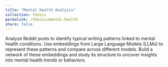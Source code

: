 ```yaml
---
title: "Mental Health Analysis"
collection: thesis
permalink: /thesis/mental-health
share: false
---
```

Analyze Reddit posts to identify typical writing patterns linked to mental health conditions. Use embeddings from Large Language Models (LLMs) to represent these patterns and compare across different models. Build a network of these embeddings and study its structure to uncover insights into mental health trends or behaviors.